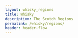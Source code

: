 ```yaml
---
layout: whisky_regions
title: Whisky
description: The Scotch Regions
permalink: /whisky/regions/
header: header-flow
---
```

